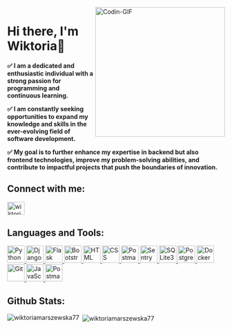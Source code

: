 <img align="right" alt="Codin-GIF" width="300" src="https://media1.giphy.com/media/v1.Y2lkPTc5MGI3NjExeHhmemg5cmYzcm1nYm5zbjZjbDBwamRocHYxZnJnOWY0anFxZ3Y3ZSZlcD12MV9pbnRlcm5hbF9naWZfYnlfaWQmY3Q9Zw/Rpl1sod1vCXK0L2SUN/giphy.gif">
<h1 align="left">Hi there, I'm Wiktoria👋</h1>

<h4 align="left">
✅ I am a dedicated and enthusiastic individual with a strong passion for programming and continuous learning.

✅ I am constantly seeking opportunities to expand my knowledge and skills in the ever-evolving field of software development.

✅ My goal is to further enhance my expertise in backend but also  frontend technologies, improve my problem-solving abilities, and contribute to impactful projects that push the boundaries of innovation.
</h4>



<h2 align="left">Connect with me:</h2>
<p align="left">
    <a href="mailto:wiktoria.marszewska@wp.pl" target="_blank">
        <img align="center" src="https://cdn.worldvectorlogo.com/logos/mail-ios.svg" alt="wiktoria.marszewska@wp.pl" height="30" width="40" />
    </a>
</p>

<h2>Languages and Tools:</h2>
<a href="https://www.python.org/" target="_blank" rel="noreferrer"> 
    <img src="https://cdn.worldvectorlogo.com/logos/python-5.svg" alt="Python" width="40" height="40"/> 
</a>
<a href="https://www.djangoproject.com/" target="_blank" rel="noreferrer"> 
    <img src="https://cdn.worldvectorlogo.com/logos/django.svg" alt="Django" width="40" height="40"/> 
</a>
<a href="https://flask.palletsprojects.com/en/3.0.x/" target="_blank" rel="noreferrer"> 
    <img src="https://cdn.worldvectorlogo.com/logos/flask.svg" alt="Flask" width="40" height="40"/> 
</a>
<a href="https://getbootstrap.com/" target="_blank" rel="noreferrer"> 
    <img src="https://cdn.worldvectorlogo.com/logos/bootstrap-5-1.svg" alt="Bootstrap" width="40" height="40"/> 
</a>
<a href="https://pl.wikipedia.org/wiki/HTML" target="_blank" rel="noreferrer"> 
    <img src="https://cdn.worldvectorlogo.com/logos/html-1.svg" alt="HTML" width="40" height="40"/> 
</a>
<a href="https://www.w3schools.com/css/" target="_blank" rel="noreferrer"> 
    <img src="https://cdn.worldvectorlogo.com/logos/css-3.svg" alt="CSS" width="40" height="40"/> 
</a>
<a href="https://www.postman.com/" target="_blank" rel="noreferrer"> 
    <img src="https://cdn.worldvectorlogo.com/logos/postman.svg" alt="Postman" width="40" height="40"/> 
</a>
<a href="https://sentry.io/welcome/?utm_source=google&utm_medium=cpc&utm_id=%7B20398270056%7D&utm_campaign=Google_Search_Brand_SentryKW_EMEA_Alpha&utm_content=g&utm_term=sentry&gad_source=1&gclid=CjwKCAjwupGyBhBBEiwA0UcqaIErTDmwHXiYHmzdoOCoWmLmBRflPXVfLZfyw86HOSwoGXVl-q-vbBoCl3sQAvD_BwE" target="_blank" rel="noreferrer"> 
    <img src="https://cdn.worldvectorlogo.com/logos/sentry-3.svg" alt="Sentry" width="40" height="40"/> 
</a>
<a href="https://www.sqlite.org/" target="_blank" rel="noreferrer"> 
    <img src="https://cdn.worldvectorlogo.com/logos/sqlite.svg" alt="SQLite3" width="40" height="40"/> 
</a>
<a href="https://www.postgresql.org.pl/" target="_blank" rel="noreferrer"> 
    <img src="https://cdn.worldvectorlogo.com/logos/postgresql.svg" alt="PostgreSQL" width="40" height="40"/> 
</a>
<a href="https://www.docker.com/" target="_blank" rel="noreferrer"> 
    <img src="https://cdn.worldvectorlogo.com/logos/docker.svg" alt="Docker" width="40" height="40"/> 
</a>
<a href="https://git-scm.com/" target="_blank" rel="noreferrer"> 
    <img src="https://cdn.worldvectorlogo.com/logos/git-icon.svg" alt="Git" width="40" height="40"/> 
</a>
<a href="https://developer.mozilla.org/en-US/docs/Web/JavaScript" target="_blank" rel="noreferrer"> 
    <img src="https://cdn.worldvectorlogo.com/logos/javascript-1.svg" alt="JavaScript" width="40" height="40"/> 
</a>
<a href="https://www.postman.com/" target="_blank" rel="noreferrer"> 
    <img src="https://cdn.worldvectorlogo.com/logos/postman.svg" alt="Postman" width="40" height="40"/> 
</a>


<h2 align="left">Github Stats:</h2>
<p><img align="left" src="https://github-readme-stats.vercel.app/api/top-langs?username=wiktoriamarszewska77&show_icons=true&locale=en&layout=compact" alt="wiktoriamarszewska77" /></p>

<p>&nbsp;<img align="center" src="https://github-readme-stats.vercel.app/api?username=wiktoriamarszewska77&show_icons=true&locale=en" alt="wiktoriamarszewska77" /></p>

